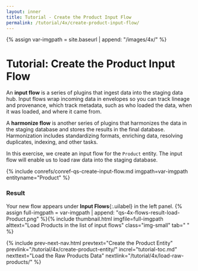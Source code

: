 ```yaml
---
layout: inner
title: Tutorial - Create the Product Input Flow
permalink: /tutorial/4x/create-product-input-flow/
---
```


{% assign var-imgpath = site.baseurl | append: "/images/4x/" %}


# Tutorial: Create the Product Input Flow

An **input flow** is a series of plugins that ingest data into the staging data hub. Input flows wrap incoming data in envelopes so you can track lineage and provenance, which track metadata, such as who loaded the data, when it was loaded, and where it came from.

A **harmonize flow** is another series of plugins that harmonizes the data in the staging database and stores the results in the final database. Harmonization includes standardizing formats, enriching data, resolving duplicates, indexing, and other tasks.

In this exercise, we create an input flow for the `Product` entity. The input flow will enable us to load raw data into the staging database.

{% include conrefs/conref-qs-create-input-flow.md imgpath=var-imgpath entityname="Product" %}


### Result

Your new flow appears under **Input Flows**{:.uilabel} in the left panel.
  {% assign full-imgpath = var-imgpath | append: "qs-4x-flows-result-load-Product.png" %}{% include thumbnail.html imgfile=full-imgpath alttext="Load Products in the list of input flows" class="img-small" tab="  " %}


{% include prev-next-nav.html
  prevtext="Create the Product Entity"
  prevlink="/tutorial/4x/create-product-entity/"
  increl="tutorial-toc.md"
  nexttext="Load the Raw Products Data"
  nextlink="/tutorial/4x/load-raw-products/"
%}
